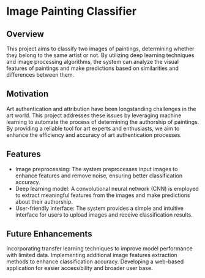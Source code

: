 # Image Painting Classifier
## Overview
This project aims to classify two images of paintings, determining whether they belong to the same artist or not. By utilizing deep learning techniques and image processing algorithms, the system can analyze the visual features of paintings and make predictions based on similarities and differences between them.

## Motivation
Art authentication and attribution have been longstanding challenges in the art world. This project addresses these issues by leveraging machine learning to automate the process of determining the authorship of paintings. By providing a reliable tool for art experts and enthusiasts, we aim to enhance the efficiency and accuracy of art authentication processes.

## Features
- Image preprocessing: The system preprocesses input images to enhance features and remove noise, ensuring better classification accuracy.
- Deep learning model: A convolutional neural network (CNN) is employed to extract meaningful features from the images and make predictions about their authorship.
- User-friendly interface: The system provides a simple and intuitive interface for users to upload images and receive classification results.


## Future Enhancements
Incorporating transfer learning techniques to improve model performance with limited data.
Implementing additional image features extraction methods to enhance classification accuracy.
Developing a web-based application for easier accessibility and broader user base.
